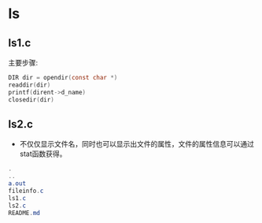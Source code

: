 # ls
## ls1.c
主要步骤:

```c
DIR dir = opendir(const char *)
readdir(dir)
printf(dirent->d_name)
closedir(dir)

```

## ls2.c

- 不仅仅显示文件名，同时也可以显示出文件的属性，文件的属性信息可以通过stat函数获得。

```java
.
..
a.out
fileinfo.c
ls1.c
ls2.c
README.md
```
